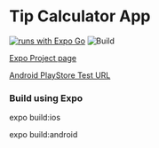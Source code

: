 # Tip Calculator App

[![runs with Expo Go](https://img.shields.io/badge/Runs%20with%20Expo%20Go-000.svg?style=flat-square&logo=EXPO&labelColor=f3f3f3&logoColor=000)](https://expo.dev/@amitrke/tip-calculator-reactnative)
![Build](https://github.com/amitrke/tip-calculator-reactnative/actions/workflows/expo-built/badge.svg)


[Expo Project page](https://expo.dev/@amitrke/tip-calculator-reactnative)

[Android PlayStore Test URL](https://play.google.com/apps/internaltest/4699401688780736937)

### Build using Expo

expo build:ios

expo build:android